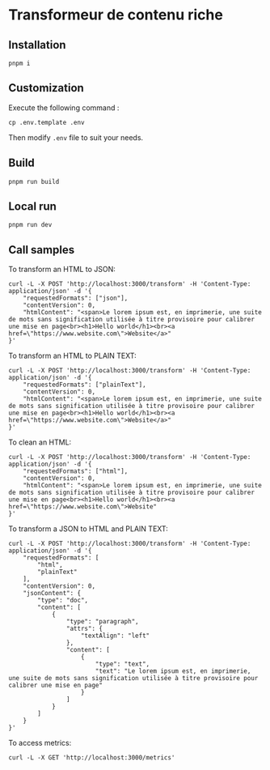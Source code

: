 # Transformeur de contenu riche

## Installation

```shell
pnpm i
```

## Customization

Execute the following command :

```shell
cp .env.template .env
```

Then modify `.env` file to suit your needs.

## Build

```shell
pnpm run build
```

## Local run

```shell
pnpm run dev
```

## Call samples

To transform an HTML to JSON:

```shell
curl -L -X POST 'http://localhost:3000/transform' -H 'Content-Type: application/json' -d '{
    "requestedFormats": ["json"],
    "contentVersion": 0,
    "htmlContent": "<span>Le lorem ipsum est, en imprimerie, une suite de mots sans signification utilisée à titre provisoire pour calibrer une mise en page<br><h1>Hello world</h1><br><a href=\"https://www.website.com\">Website</a>"
}'
```

To transform an HTML to PLAIN TEXT:

```shell
curl -L -X POST 'http://localhost:3000/transform' -H 'Content-Type: application/json' -d '{
    "requestedFormats": ["plainText"],
    "contentVersion": 0,
    "htmlContent": "<span>Le lorem ipsum est, en imprimerie, une suite de mots sans signification utilisée à titre provisoire pour calibrer une mise en page<br><h1>Hello world</h1><br><a href=\"https://www.website.com\">Website</a>"
}'
```

To clean an HTML:

```shell
curl -L -X POST 'http://localhost:3000/transform' -H 'Content-Type: application/json' -d '{
    "requestedFormats": ["html"],
    "contentVersion": 0,
    "htmlContent": "<span>Le lorem ipsum est, en imprimerie, une suite de mots sans signification utilisée à titre provisoire pour calibrer une mise en page<br><h1>Hello world</h1><br><a href=\"https://www.website.com\">Website"
}'
```

To transform a JSON to HTML and PLAIN TEXT:

```shell
curl -L -X POST 'http://localhost:3000/transform' -H 'Content-Type: application/json' -d '{
    "requestedFormats": [
        "html",
        "plainText"
    ],
    "contentVersion": 0,
    "jsonContent": {
        "type": "doc",
        "content": [
            {
                "type": "paragraph",
                "attrs": {
                    "textAlign": "left"
                },
                "content": [
                    {
                        "type": "text",
                        "text": "Le lorem ipsum est, en imprimerie, une suite de mots sans signification utilisée à titre provisoire pour calibrer une mise en page"
                    }
                ]
            }
        ]
    }
}'
```

To access metrics:

```shell
curl -L -X GET 'http://localhost:3000/metrics'
```